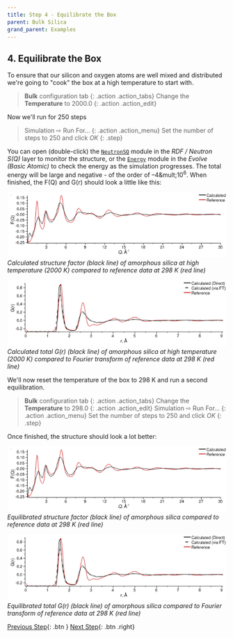 ```yaml
---
title: Step 4 - Equilibrate the Box
parent: Bulk Silica
grand_parent: Examples
---
```


## 4. Equilibrate the Box

To ensure that our silicon and oxygen atoms are well mixed and distributed we're going to "cook" the box at a high temperature to start with.

> **Bulk** configuration tab
{: .action .action_tabs}
> Change the **Temperature** to 2000.0
{: .action .action_edit}

Now we'll run for 250 steps

> Simulation &#8680; Run For...
{: .action .action_menu}
> Set the number of steps to 250 and click _OK_
{: .step}

You can open (double-click) the [`NeutronSQ`](../../userguide/modules/neutronsq) module in the _RDF / Neutron S(Q)_ layer to monitor the structure, or the [`Energy`](../../userguide/modules/energy) module in the _Evolve (Basic Atomic)_ to check the energy as the simulation progresses. The total energy will be large and negative - of the order of &ndash;4&mult;10<sup>6</sup>. When finished, the F(Q) and G(r) should look a little like this:

![](cooked-fq.png)
_Calculated structure factor (black line) of amorphous silica at high temperature (2000 K) compared to reference data at 298 K (red line)_

![](cooked-gr.png)
_Calculated total G(r) (black line) of amorphous silica at high temperature (2000 K) compared to Fourier transform of reference data at 298 K (red line)_

We'll now reset the temperature of the box to 298 K and run a second equilibration.

> **Bulk** configuration tab
{: .action .action_tabs}
> Change the **Temperature** to 298.0
{: .action .action_edit}
> Simulation &#8680; Run For...
{: .action .action_menu}
> Set the number of steps to 250 and click _OK_
{: .step}

Once finished, the structure should look a lot better:

![](cooked-fq.png)
_Equilibrated structure factor (black line) of amorphous silica compared to reference data at 298 K (red line)_

![](cooked-gr.png)
_Equilibrated total G(r) (black line) of amorphous silica compared to Fourier transform of reference data at 298 K (red line)_

[Previous Step](/docs/examples/silica_bulk/step3){: .btn }   [Next Step](/docs/examples/silica_bulk/step5){: .btn .right}
